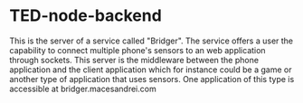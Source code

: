 # TED-node-backend
This is the server of a service called "Bridger".
The service offers a user the capability to connect multiple phone's sensors to an web application through sockets.
This server is the middleware between the phone application and the client application which for instance could be a game 
or another type of application that uses sensors. One application of this type is accessible at bridger.macesandrei.com
